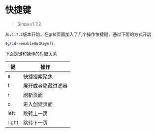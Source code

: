 # 快捷键

> Since v1.7.2

从`v1.7.2`版本开始，在grid页面加入了几个操作快捷键，通过下面的方式开启

```php
$grid->enableHotKeys();
```

下面是键和操作的对应关系

| 键    | 操作               |
| ----- | ------------------ |
| s     | 快捷搜索聚焦       |
| f     | 展开或者隐藏过滤器 |
| r     | 刷新页面           |
| c     | 进入创建页面       |
| left  | 跳转上一页         |
| right | 跳转下一页         |